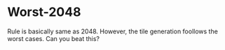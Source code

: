 # Worst-2048
Rule is basically same as 2048.
However, the tile generation foollows the worst cases.
Can you beat this?
